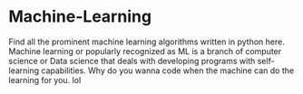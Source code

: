 # Machine-Learning
Find all the prominent machine learning algorithms written in python here. Machine learning or popularly recognized as ML is a branch of computer science or Data science that deals with developing programs with self-learning capabilities. Why do you wanna code when the machine can do the learning for you. lol 
